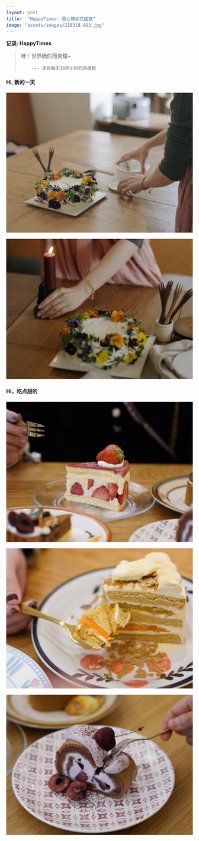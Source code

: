 ```yaml
---
layout: post
title:  "HappyTimes: 愿心情如花盛放"
image: "assets/images/210318-013.jpg"
---
```


**记录: HappyTimes**  


> 哇！世界因你而变甜~
> 
>         --- 来自每天18岁小妈妈的感想



#### Hi, 新的一天

![012](../assets/images/210318-012.jpg)

![013](../assets/images/210318-013.jpg)


#### Hi，吃点甜的

![014](../assets/images/210318-014.jpg)

![015](../assets/images/210318-015.jpg)

![016](../assets/images/210318-016.jpg)
